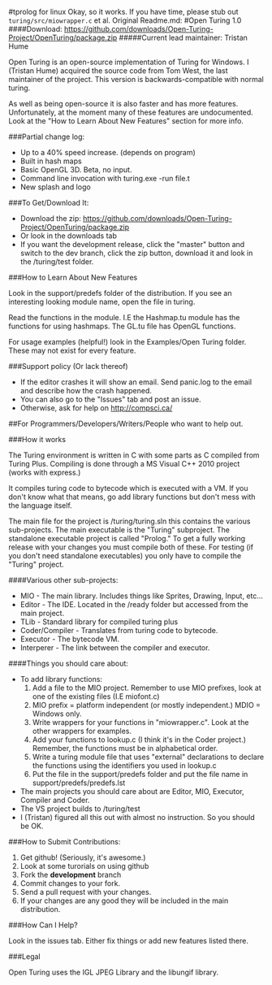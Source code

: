 #tprolog for linux
Okay, so it works. If you have time, please stub out `turing/src/miowrapper.c` et al.
Original Readme.md:
#Open Turing 1.0
####Download: https://github.com/downloads/Open-Turing-Project/OpenTuring/package.zip
#####Current lead maintainer: Tristan Hume



Open Turing is an open-source implementation of Turing for Windows.
I (Tristan Hume) acquired the source code from Tom West, the last maintainer of the project.
This version is backwards-compatible with normal turing.

As well as being open-source it is also faster and has more features.
Unfortunately, at the moment many of these features are undocumented.
Look at the "How to Learn About New Features" section for more info.

###Partial change log:
* Up to a 40% speed increase. (depends on program)
* Built in hash maps
* Basic OpenGL 3D. Beta, no input.
* Command line invocation with turing.exe -run file.t
* New splash and logo

###To Get/Download It:
* Download the zip: https://github.com/downloads/Open-Turing-Project/OpenTuring/package.zip
* Or look in the downloads tab
* If you want the development release, click the "master" button and switch to the dev branch, click the zip button, download it and look in the /turing/test folder.

###How to Learn About New Features

Look in the support/predefs folder of the distribution. If you see an interesting looking module name, open the file in turing.

Read the functions in the module. I.E the Hashmap.tu module has the functions for using hashmaps. The GL.tu file has OpenGL functions.

For usage examples (helpful!) look in the Examples/Open Turing folder. These may not exist for every feature.

###Support policy (Or lack thereof)
* If the editor crashes it will show an email. Send panic.log to the email and describe how the crash happened.
* You can also go to the "Issues" tab and post an issue.
* Otherwise, ask for help on http://compsci.ca/

##For Programmers/Developers/Writers/People who want to help out.

###How it works

The Turing environment is written in C with some parts as C compiled from Turing Plus.
Compiling is done through a MS Visual C++ 2010 project (works with express.)

It compiles turing code to bytecode which is executed with a VM. 
If you don't know what that means, go add library functions but don't mess with the language itself.

The main file for the project is /turing/turing.sln this contains the various sub-projects.
The main executable is the "Turing" subproject. The standalone executable project is called "Prolog."
To get a fully working release with your changes you must compile both of these. For testing (if you don't need standalone executables) you only have to compile the "Turing" project.

####Various other sub-projects:
* MIO - The main library. Includes things like Sprites, Drawing, Input, etc...
* Editor - The IDE. Located in the /ready folder but accessed from the main project.
* TLib - Standard library for compiled turing plus
* Coder/Compiler - Translates from turing code to bytecode.
* Executor - The bytecode VM.
* Interperer - The link between the compiler and executor.

####Things you should care about:
* To add library functions:
	1. Add a file to the MIO project. Remember to use MIO prefixes, look at one of the existing files (I.E miofont.c)
	2. MIO prefix = platform independent (or mostly independent.) MDIO = Windows only.
	3. Write wrappers for your functions in "miowrapper.c". Look at the other wrappers for examples.
	4. Add your functions to lookup.c (I think it's in the Coder project.) Remember, the functions must be in alphabetical order.
	5. Write a turing module file that uses "external" declarations to declare the functions using the identifiers you used in lookup.c
	6. Put the file in the support/predefs folder and put the file name in support/predefs/predefs.lst
* The main projects you should care about are Editor, MIO, Executor, Compiler and Coder.
* The VS project builds to /turing/test
* I (Tristan) figured all this out with almost no instruction. So you should be OK.

###How to Submit Contributions:
1. Get github! (Seriously, it's awesome.)
2. Look at some turorials on using github
2. Fork the **development** branch
3. Commit changes to your fork.
4. Send a pull request with your changes.
5. If your changes are any good they will be included in the main distribution.

###How Can I Help?

Look in the issues tab. Either fix things or add new features listed there.

###Legal

Open Turing uses the IGL JPEG Library and the libungif library.
